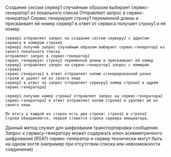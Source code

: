 Создание сессии 
    сервер1 случайным образом выбирает сервис-генератор1 из локального списка
    Отправляет запрос в сервис-генератор1 
    Сервис генерирует строку1 переменной длины и присваивает ей номер
    сервер1 в ответ от сервиса получает строку1 и её номер

    сервер1 отправляет запрос на создание сессии серверу2 с адресом сервиса и номером строки1
    сервер2 получив запрос случайным образом выбирает сервис-генератор2 из своего локального списка
    отправляет запрос в сервис-генератор2
    сервис генерирует строку2 переменной длины и присваивает ей номер
    сервер2 отправляет запрос на сервис-генератор1 запрос с номером строки1
    сервис-генератор1 в ответ отправляет копию сгенерированной ранее строки и удаяет её из своего кеша
    сервер2 в ответ на запрос отправляет серверу1 номер строки2 и адрем сервис-генератора2

    сервер1 получив номер строки2 отправляет запрос на сервис-генератора2
    сервис-генератора2 в ответ отправляет копию строки2 и удаляет её из своего кеша

    По итогу у каждой из сторон есть две строки: строка1 и строка2
    Строки объединяются, первой ставится строка сервера инициатора.

Данный метод служит для шифрования транспортировки сообщения.
Запрос к сервису-генератору может содержать ключ асимметричного шифрования (RSA?)
сервис-генератор и сервер технически могут быть на одном хосте (например при отсутствии списка или невозможности соединения)